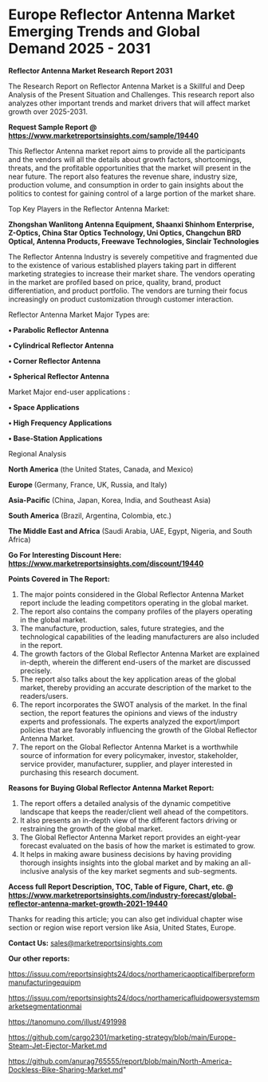 # Europe Reflector Antenna Market Emerging Trends and Global Demand 2025 - 2031

<strong>Reflector Antenna Market Research Report 2031</strong>

The Research Report on Reflector Antenna Market is a Skillful and Deep Analysis of the Present Situation and Challenges. This research report also analyzes other important trends and market drivers that will affect market growth over 2025-2031.

<strong>Request Sample Report @ <a href=https://www.marketreportsinsights.com/sample/19440>https://www.marketreportsinsights.com/sample/19440</a></strong>

This Reflector Antenna market report aims to provide all the participants and the vendors will all the details about growth factors, shortcomings, threats, and the profitable opportunities that the market will present in the near future. The report also features the revenue share, industry size, production volume, and consumption in order to gain insights about the politics to contest for gaining control of a large portion of the market share.

Top Key Players in the Reflector Antenna Market:

<strong>Zhongshan Wanlitong Antenna Equipment, Shaanxi Shinhom Enterprise, Z-Optics, China Star Optics Technology, Uni Optics, Changchun BRD Optical, Antenna Products, Freewave Technologies, Sinclair Technologies</strong>

The Reflector Antenna Industry is severely competitive and fragmented due to the existence of various established players taking part in different marketing strategies to increase their market share. The vendors operating in the market are profiled based on price, quality, brand, product differentiation, and product portfolio. The vendors are turning their focus increasingly on product customization through customer interaction.

Reflector Antenna Market Major Types are:

<strong>• Parabolic Reflector Antenna

• Cylindrical Reflector Antenna

• Corner Reflector Antenna

• Spherical Reflector Antenna</strong>

Market Major end-user applications :

<strong>• Space Applications

• High Frequency Applications

• Base-Station Applications</strong>

Regional Analysis

</u><strong><b>North America</b></strong> (the United States, Canada, and Mexico)

<strong><b>Europe </b></strong>(Germany, France, UK, Russia, and Italy)

<strong><b>Asia-Pacific</b></strong> (China, Japan, Korea, India, and Southeast Asia)

<strong><b>South America</b></strong> (Brazil, Argentina, Colombia, etc.)

<strong><b>The Middle East and Africa</b></strong> (Saudi Arabia, UAE, Egypt, Nigeria, and South Africa)

<strong>Go For Interesting Discount Here: <a href=https://www.marketreportsinsights.com/discount/19440>https://www.marketreportsinsights.com/discount/19440</a></strong>

<strong>Points Covered in The Report:</strong>
<ol>
  <li>The major points considered in the Global Reflector Antenna Market report include the leading competitors operating in the global market.</li>
  <li>The report also contains the company profiles of the players operating in the global market.</li>
  <li>The manufacture, production, sales, future strategies, and the technological capabilities of the leading manufacturers are also included in the report.</li>
  <li>The growth factors of the Global Reflector Antenna Market are explained in-depth, wherein the different end-users of the market are discussed precisely.</li>
  <li>The report also talks about the key application areas of the global market, thereby providing an accurate description of the market to the readers/users.</li>
  <li>The report incorporates the SWOT analysis of the market. In the final section, the report features the opinions and views of the industry experts and professionals. The experts analyzed the export/import policies that are favorably influencing the growth of the Global Reflector Antenna Market.</li>
  <li>The report on the Global Reflector Antenna Market is a worthwhile source of information for every policymaker, investor, stakeholder, service provider, manufacturer, supplier, and player interested in purchasing this research document.</li>
</ol>
<strong>Reasons for Buying Global Reflector Antenna Market Report:</strong>

<ol>
  <li>The report offers a detailed analysis of the dynamic competitive landscape that keeps the reader/client well ahead of the competitors.</li>
  <li>It also presents an in-depth view of the different factors driving or restraining the growth of the global market.</li>
  <li>The Global Reflector Antenna Market report provides an eight-year forecast evaluated on the basis of how the market is estimated to grow.</li>
  <li>It helps in making aware business decisions by having providing thorough insights insights into the global market and by making an all-inclusive analysis of the key market segments and sub-segments.</li>
</ol>
<strong>Access full Report Description, TOC, Table of Figure, Chart, etc. @ <a href=https://www.marketreportsinsights.com/industry-forecast/global-reflector-antenna-market-growth-2021-19440>https://www.marketreportsinsights.com/industry-forecast/global-reflector-antenna-market-growth-2021-19440</a></strong>


Thanks for reading this article; you can also get individual chapter wise section or region wise report version like Asia, United States, Europe.

<strong>Contact Us:</strong>
sales@marketreportsinsights.com

<strong>Our other reports:</strong>

<a href=https://issuu.com/reportsinsights24/docs/northamericaopticalfiberpreformmanufacturingequipm>https://issuu.com/reportsinsights24/docs/northamericaopticalfiberpreformmanufacturingequipm</a>

<a href=https://issuu.com/reportsinsights24/docs/northamericafluidpowersystemsmarketsegmentationmai>https://issuu.com/reportsinsights24/docs/northamericafluidpowersystemsmarketsegmentationmai</a>

<a href=https://tanomuno.com/illust/491998>https://tanomuno.com/illust/491998</a>

<a href=https://github.com/cargo2301/marketing-strategy/blob/main/Europe-Steam-Jet-Ejector-Market.md>https://github.com/cargo2301/marketing-strategy/blob/main/Europe-Steam-Jet-Ejector-Market.md</a>

<a href=https://github.com/anurag765555/report/blob/main/North-America-Dockless-Bike-Sharing-Market.md>https://github.com/anurag765555/report/blob/main/North-America-Dockless-Bike-Sharing-Market.md</a>"

